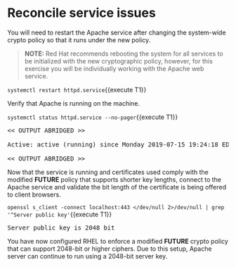 # Reconcile service issues

You will need to restart the Apache service after changing the system-wide
crypto policy so that it runs under the new policy.   

> **NOTE:** Red Hat recommends rebooting the system for all services to be
initialized with the new cryptographic policy, however, for this exercise you
will be individually working with the Apache web service.

`systemctl restart httpd.service`{{execute T1}}

Verify that Apache is running on the machine.

`systemctl status httpd.service --no-pager`{{execute T1}}

<pre class="file">
<< OUTPUT ABRIDGED >>

Active: active (running) since Monday 2019-07-15 19:24:18 EDT; 3h 59min left

<< OUTPUT ABRIDGED >>
</pre>

Now that the service is running and certificates used comply with the modified **FUTURE** policy 
that supports shorter key lengths, connect to the Apache service and validate the bit length of 
the certificate is being offered to client browsers.   

`openssl s_client -connect localhost:443 </dev/null 2>/dev/null | grep '^Server public key'`{{execute T1}}

<pre class="file">
Server public key is 2048 bit
</pre>

You have now configured RHEL to enforce a modified **FUTURE** crypto policy that can support 2048-bit or higher 
ciphers. Due to this setup, Apache server can continue to run using a 2048-bit server key.
